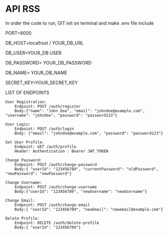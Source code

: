 # API RSS

<p> In order the code to run, 
  GIT init on terminal and make .env file include</p>
  
<p>PORT=8000</p>
<p>DB_HOST=localhost / YOUR_DB_URL</p>
<p>DB_USER=YOUR_DB USER</p>
<p>DB_PASSWORD= YOUR_DB_PASSWORD</p>
<p>DB_NAME= YOUR_DB_NAME</p>
<p>SECRET_KEY=YOUR_SECRET_KEY</p>

<p>LIST OF ENDPOINTS <br>
  
    User Registration:
        Endpoint: POST /auth/register
        Body:{"name": "John Doe", "email": "johndoe@example.com", "username": "johndoe", "password": "password123"}

    User Login:
        Endpoint: POST /auth/login
        Body: {"email": "johndoe@example.com", "password": "password123"}

    Get User Profile:
        Endpoint: GET /auth/profile
        Header: Authentication : Bearer JWT_TOKEN
        
    Change Password:
        Endpoint: POST /auth/change-password
        Body:{ "userId": "123456789", "currentPassword": "oldPassword", "newPassword": "newPassword"}

    Change Username:
        Endpoint: POST /auth/change-username
        Body:{"userId": "123456789", "newUsername": "newUsername"}

    Change Email:
        Endpoint: POST /auth/change-email
        Body:{ "userId": "123456789", "newEmail": "newemail@example.com"}

    Delete Profile:
        Endpoint: DELETE /auth/delete-profile
        Body:{ "userId": "123456789"}
  
  </p>